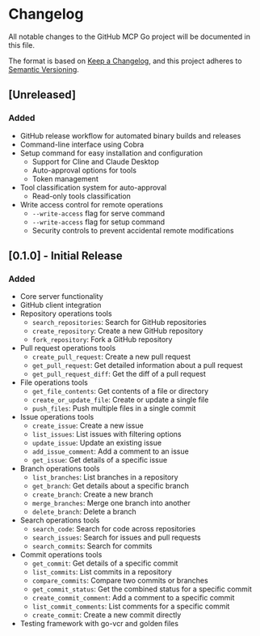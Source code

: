 # Changelog

All notable changes to the GitHub MCP Go project will be documented in this file.

The format is based on [Keep a Changelog](https://keepachangelog.com/en/1.0.0/),
and this project adheres to [Semantic Versioning](https://semver.org/spec/v2.0.0.html).

## [Unreleased]

### Added
- GitHub release workflow for automated binary builds and releases
- Command-line interface using Cobra
- Setup command for easy installation and configuration
  - Support for Cline and Claude Desktop
  - Auto-approval options for tools
  - Token management
- Tool classification system for auto-approval
  - Read-only tools classification
- Write access control for remote operations
  - `--write-access` flag for serve command
  - `--write-access` flag for setup command
  - Security controls to prevent accidental remote modifications

## [0.1.0] - Initial Release

### Added
- Core server functionality
- GitHub client integration
- Repository operations tools
  - `search_repositories`: Search for GitHub repositories
  - `create_repository`: Create a new GitHub repository
  - `fork_repository`: Fork a GitHub repository
- Pull request operations tools
  - `create_pull_request`: Create a new pull request
  - `get_pull_request`: Get detailed information about a pull request
  - `get_pull_request_diff`: Get the diff of a pull request
- File operations tools
  - `get_file_contents`: Get contents of a file or directory
  - `create_or_update_file`: Create or update a single file
  - `push_files`: Push multiple files in a single commit
- Issue operations tools
  - `create_issue`: Create a new issue
  - `list_issues`: List issues with filtering options
  - `update_issue`: Update an existing issue
  - `add_issue_comment`: Add a comment to an issue
  - `get_issue`: Get details of a specific issue
- Branch operations tools
  - `list_branches`: List branches in a repository
  - `get_branch`: Get details about a specific branch
  - `create_branch`: Create a new branch
  - `merge_branches`: Merge one branch into another
  - `delete_branch`: Delete a branch
- Search operations tools
  - `search_code`: Search for code across repositories
  - `search_issues`: Search for issues and pull requests
  - `search_commits`: Search for commits
- Commit operations tools
  - `get_commit`: Get details of a specific commit
  - `list_commits`: List commits in a repository
  - `compare_commits`: Compare two commits or branches
  - `get_commit_status`: Get the combined status for a specific commit
  - `create_commit_comment`: Add a comment to a specific commit
  - `list_commit_comments`: List comments for a specific commit
  - `create_commit`: Create a new commit directly
- Testing framework with go-vcr and golden files
